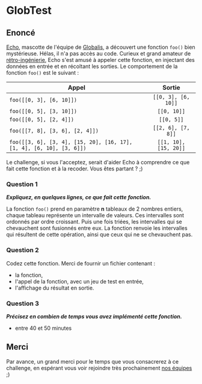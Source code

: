 # GlobTest


## Enoncé

[Echo](https://www.instagram.com/globalisecho/?hl=fr), mascotte de l'équipe de [Globalis](https://www.globalis-ms.com/), a découvert une fonction `foo()` bien mystérieuse. Hélas, il n'a pas accès au code. Curieux et grand amateur de [rétro-ingénierie](https://fr.wikipedia.org/wiki/R%C3%A9tro-ing%C3%A9nierie), Echo s'est amusé à appeler cette fonction, en injectant des données en entrée et en récoltant les sorties. Le comportement de la fonction `foo()` est le suivant :

| Appel                           |        Sortie         |
|---------------------------------|:---------------------:|
| `foo([[0, 3], [6, 10]])`        |  `[[0, 3], [6, 10]]`  |
| `foo([[0, 5], [3, 10]])`        |      `[[0, 10]]`      |
| `foo([[0, 5], [2, 4]])`         |      `[[0, 5]]`       |
| `foo([[7, 8], [3, 6], [2, 4]])` |  `[[2, 6], [7, 8]]`   |
| `foo([[3, 6], [3, 4], [15, 20], [16, 17], [1, 4], [6, 10], [3, 6]])` | `[[1, 10], [15, 20]]` |

Le challenge, si vous l'acceptez, serait d'aider Echo à comprendre ce que fait cette fonction et à la recoder. Vous êtes partant ? ;)

### Question 1

***Expliquez, en quelques lignes, ce que fait cette fonction.***

La fonction `foo()` prend en paramètre **n** tableaux de 2 nombres entiers, chaque tableau représente un intervalle de valeurs.
Ces intervalles sont ordonnés par ordre croissant. Puis une fois triées, les intervalles qui se chevauchent sont fusionnés entre eux.
La fonction renvoie les intervalles qui résultent de cette opération, ainsi que ceux qui ne se chevauchent pas.

### Question 2

Codez cette fonction.
Merci de fournir un fichier contenant :

- la fonction, 
- l'appel de la fonction, avec un jeu de test en entrée,
- l'affichage du résultat en sortie.

### Question 3

***Précisez en combien de temps vous avez implémenté cette fonction.***

- entre 40 et 50 minutes 

## Merci

Par avance, un grand merci pour le temps que vous consacrerez à ce challenge, en espérant vous voir rejoindre très prochainement [nos équipes](https://www.globalis-ms.com/jobs/) ;) 